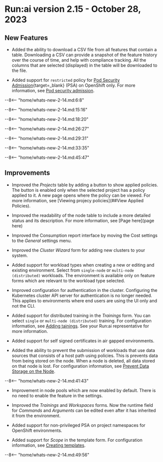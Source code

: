 # Run:ai version 2.15 - October 28, 2023

## New Features

<!-- RUN-10221/RUN-10426 Projects V2 - User will be able to export a CSV report - NEW FEATURE -->
* Added the ability to download a CSV file from all features that contain a table. Downloading a CSV can provide a snapshot of the feature history over the course of time, and help with compliance tracking. All the columns that are selected (displayed) in the table will be downloaded to the file.

<!-- RUN-7495/RUN11388 Support PSA / SCCs V2 \(security mechanism for pods on K8S/OCP\)-->
* Added support for `restricted` policy for [Pod Security Admission](https://kubernetes.io/docs/concepts/security/pod-security-admission/){target=_blank} (PSA) on OpenShift only. For more information, see [Pod security admission](../admin/runai-setup/cluster-setup/cluster-prerequisites.md#pod-security-admission).

<!-- TODO RUN-12505/RUN-12506 - Support Kubeflow notebooks for scheduling/orchestration -->

<!-- TODO RUN-10241/RUN-12872 - New Workloads view -->


--8<-- "home/whats-new-2-14.md:6:8"

--8<-- "home/whats-new-2-14.md:15:16"

--8<-- "home/whats-new-2-14.md:18:20"

--8<-- "home/whats-new-2-14.md:26:27"

--8<-- "home/whats-new-2-14.md:29:31"

--8<-- "home/whats-new-2-14.md:33:35"

--8<-- "home/whats-new-2-14.md:45:47"

## Improvements

<!-- RUN-9808/RUN-9810 - Show effective project policy from the UI -->
* Improved the *Projects* table by adding a button to show applied policies. The button is enabled only when the selected project has a policy applied to it. A new page opens where the policy can be viewed. For more information, see [Viewing projecy policies](##View Applied Policies).

<!-- TODO RUN-9943/RUN-12176 Nodes - reflect the correct status of the node - add to nodes page the table from the TW ticket -->
* Improved the readability of the node table to include a more detailed status and its description. For more information, see [Page here](page here)

<!-- RUN-11421 Consumption report - Cost and bugs-->
* Improved the Consumption report interface by moving the Cost settings to the *General* settings menu.

<!-- RUN-7085/RUN-9480 Installation - Cluster wizard Improvements -->
* Improved the *Cluster Wizard* form for adding new clusters to your system.

<!-- TODO RUN-9924/RUN-9925  Granular GPU compute time-slicing / Strict GPU compute time-slicing -->

<!-- RUN-10271/RUN-10321 Mark environment for workload type-->
* Added support for workload types when creating a new or editing and existing environment. Select from `single-node` or `multi-node (distributed)` workloads. The environment is available only on feature forms which are relevant to the workload type selected.

<!-- RUN-10639/RUN-11389 - Researcher Service Refactoring -->
* Improved configuration for authentication in the cluster. Configuring the Kubernetes cluster API server for authentication is no longer needed. This applies to environments where end users are using the UI only and not the CLI.

<!-- RUN-10404/RUN-11747 Submit distributed training
* RUN-11194/RUN-11239 All changes done in the UI for distributed training are hidden behind feature flag 
* RUN-11231/RUN-11240 Environment for distributed training
* RUN-11186/RUN-11241 Submitting an MPI/PT/TF/XGBoost distributed training from UI - 1st form page 
* RUN-11206/RUN-11242 Submitting distributed training from UI - 2nd form page
* RUN-11219/RUN-11602 Submitting an MPI distributed training from UI - 3rd form page
-->
* Added support for distributed training in the *Trainings* form. You can select `single` or `multi-node (distributed)` training. For configuration information, see [Adding tainings](../Researcher/user-interface/trainings.md#adding-trainings). See your Run:ai representative for more information.

<!-- RUN-10411/RUN-11390 Support self-signed certificates-->
* Added support for self signed certificates in air gapped environments.

<!-- TODO RUN-10451/RUN-10452 Support new Kubernetes and OpenShift releases - Q3/2023-->

<!-- TODO RUN-10602/RUN-10603 GPU Memory Request & Limit-->

<!-- RUN-10622/RUN-10625 Policy blocks workloads that attempt to store data on the node-->
* Added the ability to prevent the submission of workloads that use data sources that consists of a host path using policies. This is prevents data from being stored on the node. When a node is deleted, all data stored on that node is lost. For configuration information, see [Prevent Data Storage on the Node](##prevent-data-storage-on-the-node).

--8<-- "home/whats-new-2-14.md:41:43"

<!-- TODO RUN-10663/RUN-10664 - GPU Time Slicing - flexible time slicing with L > R -->

<!-- RUN-11282/RUN-11283 Nodepools enabled by default-->
* Improvement in node pools which are now enabled by default. There is no need to enable the feature in the settings.

<!-- RUN-11292/RUN-11592 General changes in favor of any asset based workload \(WS, training, DT\)-->
* Improved the *Trainings* and *Workspaces* forms. Now the runtime field for *Commands* and *Arguments* can be edited even after it has inherited it from the environment.

<!-- RUN-11525/RUN-11538 Support Kubernetes non-privileged PSA on project namespaces for Openshift-->
* Added support for non-privileged PSA on project namespaces for OpenShift environments.

<!-- RUN-11692/RUN-11694 Scoping for template-->
* Added support for *Scope* in the template form. For configuration information, see [Creating templates]().

--8<-- "home/whats-new-2-14.md:49:56"
